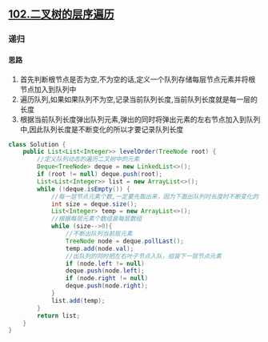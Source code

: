 ## [102.二叉树的层序遍历](https://leetcode.cn/problems/binary-tree-level-order-traversal/)

### 递归

#### 思路
1. 首先判断根节点是否为空,不为空的话,定义一个队列存储每层节点元素并将根节点加入到队列中
2. 遍历队列,如果如果队列不为空,记录当前队列长度,当前队列长度就是每一层的长度
3. 根据当前队列长度弹出队列元素,弹出的同时将弹出元素的左右节点加入到队列中,因此队列长度是不断变化的所以才要记录队列长度

```java
class Solution {
    public List<List<Integer>> levelOrder(TreeNode root) {
        //定义队列动态的遍历二叉树中的元素
        Deque<TreeNode> deque = new LinkedList<>();
        if (root != null) deque.push(root);
        List<List<Integer>> list = new ArrayList<>();
        while (!deque.isEmpty()) {
            //每一层节点元素个数,一定要先取出来，因为下面出队列时长度时不断变化的
            int size = deque.size();
            List<Integer> temp = new ArrayList<>();
            //根据每层元素个数组装每层数组
            while (size-->0){
                //不断出队列当前层元素
                TreeNode node = deque.pollLast();
                temp.add(node.val);
                //出队列的同时把左右叶子节点入队，组装下一层节点元素
                if (node.left != null)
                deque.push(node.left);
                if (node.right != null)
                deque.push(node.right);
            }
            list.add(temp);
        }
        return list;
    }
}
```